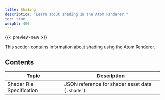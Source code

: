 ```yaml
---
title: Shading
description: "Learn about shading in the Atom Renderer."
toc: true
weight: 400
---
```

{{< preview-new >}}

This section contains information about shading using the Atom Renderer.

## Contents
| Topic                        | Description |
|--------------------------------------|---------|
| Shader File Specification | JSON reference for shader asset data (`.shader`). |